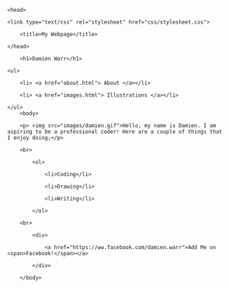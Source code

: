 <!DOCTYPE html>
<html>

	<head>

	<link type="text/css" rel="stylesheet" href="css/stylesheet.css">

		<title>My Webpage</title>

	</head>

		<h1>Damien Warr</h1>

	<ul>

		<li> <a href="about.html"> About </a></li>

		<li> <a href="images.html"> Illustrations </a></li> 

	</ul>
		<body>

		<p> <img src="images/damien.gif">Hello, my name is Damien. I am aspiring to be a professional coder! Here are a couple of things that I enjoy doing;</p>

		<br>

			<ol>

				<li>Coding</li>

				<li>Drawing</li>
				
				<li>Writing</li>

			</ol>

		<br>

			<div>

				<a href="https://ww.facebook.com/damien.warr">Add Me on <span>Facebook!</span></a>

			</div>

		</body>
</html>
